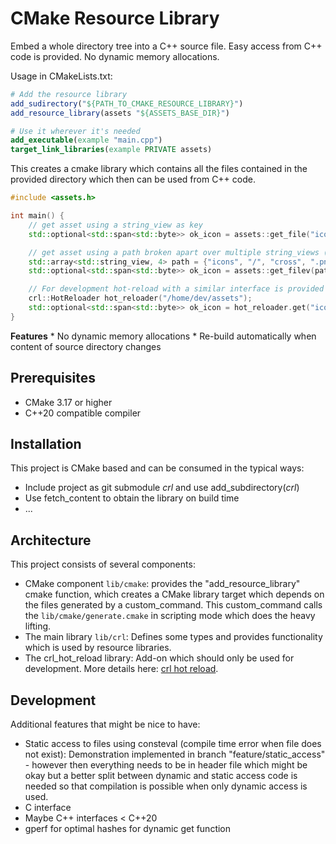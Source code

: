 # CMake Resource Library

Embed a whole directory tree into a C++ source file. Easy access from C++ code is provided. No dynamic memory allocations.

Usage in CMakeLists.txt:

```cmake
# Add the resource library
add_sudirectory("${PATH_TO_CMAKE_RESOURCE_LIBRARY}")
add_resource_library(assets "${ASSETS_BASE_DIR}")

# Use it wherever it's needed
add_executable(example "main.cpp")
target_link_libraries(example PRIVATE assets)
```

This creates a cmake library which contains all the files contained in the provided directory which then can be used from C++ code.

```c++
#include <assets.h>

int main() {
    // get asset using a string_view as key
    std::optional<std::span<std::byte>> ok_icon = assets::get_file("icons/cross.png");

    // get asset using a path broken apart over multiple string_views (span<string_view>)
    std::array<std::string_view, 4> path = {"icons", "/", "cross", ".png"};
    std::optional<std::span<std::byte>> ok_icon = assets::get_filev(path);

    // For development hot-reload with a similar interface is provided
    crl::HotReloader hot_reloader("/home/dev/assets");
    std::optional<std::span<std::byte>> ok_icon = hot_reloader.get("icons/cross.png")
}
```

**Features**
    * No dynamic memory allocations
    * Re-build automatically when content of source directory changes

## Prerequisites

* CMake 3.17 or higher
* C++20 compatible compiler

## Installation

This project is CMake based and can be consumed in the typical ways:
* Include project as git submodule *crl* and use add_subdirectory(*crl*)
* Use fetch_content to obtain the library on build time
* ...

## Architecture

This project consists of several components:
* CMake component `lib/cmake`: provides the "add_resource_library" cmake function, which creates a CMake library target which depends on the files generated by a custom_command. This custom_command calls the `lib/cmake/generate.cmake` in scripting mode which does the heavy lifting.
* The main library `lib/crl`: Defines some types and provides functionality which is used by resource libraries.
* The crl_hot_reload library: Add-on which should only be used for development. More details here: [crl hot reload](lib/crl_hot_reload/README.md).

## Development

Additional features that might be nice to have:
* Static access to files using consteval (compile time error when file does not exist): Demonstration implemented in branch "feature/static_access" - however then everything needs to be in header file which might be okay but a better split between dynamic and static access code is needed so that compilation is possible when only dynamic access is used.
* C interface
* Maybe C++ interfaces < C++20
* gperf for optimal hashes for dynamic get function
